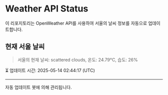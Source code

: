 
# Weather API Status

이 리포지토리는 OpenWeather API를 사용하여 서울의 날씨 정보를 자동으로 업데이트합니다.

## 현재 서울 날씨
> 서울의 현재 날씨: scattered clouds, 온도: 24.79°C, 습도: 26%

⏳ 업데이트 시간: 2025-05-14 02:44:17 (UTC)

---
자동 업데이트 봇에 의해 관리됩니다.
